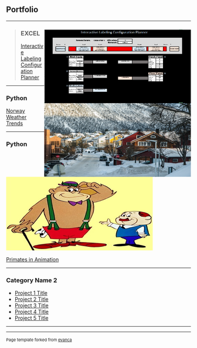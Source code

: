 ## Portfolio

---

>### EXCEL           <img align = "center" style="float: right;" src="/Interactive_Labels_Small.png?raw=true" width="400" height="200"/>
>
>
>
>
>
>
>
>
>
>[Interactive Labeling Configuration Planner](/Interactive_Labeling.md)


---

### Python           <img align = "center" src="/images/Norway_Small.jpg?raw=true" style="float: right;" width="400" height="200"/>




[Norway Weather Trends](https://github.com/James-E-Porter/Norway_Weather_Trends/blob/main/Norway_Weather.ipynb) 




---

### Python          <img align = "center"  src="/images/We've got a gorilla for sale.jpg?raw=true" width="400" height="200"/>

[Primates in Animation](https://github.com/James-E-Porter/Primates_In_Animation/blob/main/Primates%20in%20Animation%20Part%201.ipynb)



---

### Category Name 2

- [Project 1 Title](http://example.com/)
- [Project 2 Title](http://example.com/)
- [Project 3 Title](http://example.com/)
- [Project 4 Title](http://example.com/)
- [Project 5 Title](http://example.com/)

---




---
<p style="font-size:11px">Page template forked from <a href="https://github.com/evanca/quick-portfolio">evanca</a></p>
<!-- Remove above link if you don't want to attibute -->
